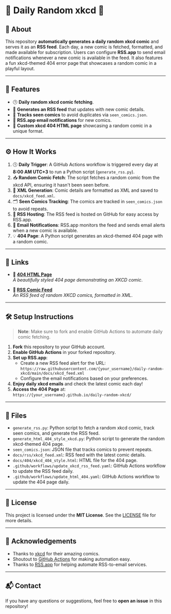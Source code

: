 # 🎲 Daily Random xkcd 🎲

## 📖 About
This repository **automatically generates a daily random xkcd comic** and serves it as an **RSS feed**. Each day, a new comic is fetched, formatted, and made available for subscription. Users can configure **RSS.app** to send email notifications whenever a new comic is available in the feed. It also features a fun xkcd-themed 404 error page that showcases a random comic in a playful layout.

---

## 🌟 Features
- 🕒 **Daily random xkcd comic fetching**.
- 📡 **Generates an RSS feed** that updates with new comic details.
- 🔄 **Tracks seen comics** to avoid duplicates via `seen_comics.json`.
- 📧 **RSS.app email notifications** for new comics.
- 🎨 **Custom xkcd 404 HTML page** showcasing a random comic in a unique format.

---

## ⚙️ How It Works
1. 🕔 **Daily Trigger**: A GitHub Actions workflow is triggered every day at **8:00 AM UTC+3** to run a Python script (`generate_rss.py`).
2. 📥 **Random Comic Fetch**: The script fetches a random comic from the xkcd API, ensuring it hasn't been seen before.
3. 📝 **XML Generation**: Comic details are formatted as XML and saved to `docs/xkcd_feed.xml`.
4. 🗂️ **Seen Comics Tracking**: The comics are tracked in `seen_comics.json` to avoid repeats.
5. 🚀 **RSS Hosting**: The RSS feed is hosted on GitHub for easy access by RSS.app.
6. 📧 **Email Notifications**: RSS.app monitors the feed and sends email alerts when a new comic is available.
7. 💡 **404 Page**: A Python script generates an xkcd-themed 404 page with a random comic.

---

## 🔗 Links

- **🚧 [404 HTML Page](https://<username>.github.io/<repository>/html-page/)**  
  *A beautifully styled 404 page demonstrating an XKCD comic*.

- **📡 [RSS Comic Feed](https://<username>.github.io/<repository>/xml-feed/feed.xml)**  
  *An RSS feed of random XKCD comics, formatted in XML*.

---

## 🛠️ Setup Instructions

> **Note**: Make sure to fork and enable GitHub Actions to automate daily comic fetching.

1. **Fork** this repository to your GitHub account.
2. **Enable GitHub Actions** in your forked repository.
3. **Set up RSS.app**:
   - Create a new RSS feed alert for the URL:  
     `https://raw.githubusercontent.com/{your_username}/daily-random-xkcd/main/docs/xkcd_feed.xml`
   - Configure the email notifications based on your preferences.
4. **Enjoy daily xkcd emails** and check the latest comic each day!
5. **Access the 404 Page** at:  
   `https://{your_username}.github.io/daily-random-xkcd/`

---

## 📂 Files

- `generate_rss.py`: Python script to fetch a random xkcd comic, track seen comics, and generate the RSS feed.
- `generate_html_404_style_xkcd.py`: Python script to generate the random xkcd-themed 404 page.
- `seen_comics.json`: JSON file that tracks comics to prevent repeats.
- `docs/rss/xkcd_feed.xml`: RSS feed with the latest comic details.
- `docs/404/xkcd_404_style.html`: HTML file for the 404 page.
- `.github/workflows/update_xkcd_rss_feed.yaml`: GitHub Actions workflow to update the RSS feed daily.
- `.github/workflows/update_html_404.yaml`: GitHub Actions workflow to update the 404 page daily.

---

## 📝 License
This project is licensed under the **MIT License**. See the [LICENSE](LICENSE) file for more details.

---

## 🙏 Acknowledgements

- Thanks to [xkcd](https://xkcd.com/) for their amazing comics.
- Shoutout to [GitHub Actions](https://docs.github.com/en/actions) for making automation easy.
- Thanks to [RSS.app](https://rss.app/) for helping automate RSS-to-email services.

---

## 📬 Contact
If you have any questions or suggestions, feel free to **open an issue** in this repository!
